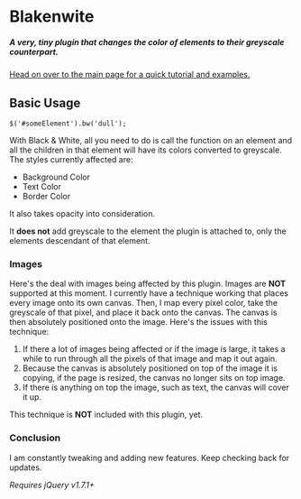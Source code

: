 # Blakenwite

##### A very, tiny plugin that changes the color of elements to their greyscale counterpart.

[Head on over to the main page for a quick tutorial and examples.](http://wimbletim.com/projects/bw.html)

## Basic Usage

```
$('#someElement').bw('dull');
```

With Black & White, all you need to do is call the function on an element and all the children in that element will have its colors converted to greyscale. The styles currently affected are:

* Background Color
* Text Color
* Border Color

It also takes opacity into consideration.

It **does not** add greyscale to the element the plugin is attached to, only the elements descendant of that element. 

### Images

Here's the deal with images being affected by this plugin. Images are **NOT** supported at this moment. I currently have a technique working that places every image onto its own canvas. Then, I map every pixel color, take the greyscale of that pixel, and place it back onto the canvas. The canvas is then absolutely positioned onto the image. Here's the issues with this technique:

1. If there a lot of images being affected or if the image is large, it takes a while to run through all the pixels of that image and map it out again.
2. Because the canvas is absolutely positioned on top of the image it is copying, if the page is resized, the canvas no longer sits on top image. 
3. If there is anything on top the image, such as text, the canvas will cover it up.

This technique is **NOT** included with this plugin, yet.

### Conclusion

I am constantly tweaking and adding new features. Keep checking back for updates.

*Requires jQuery v1.7.1+*